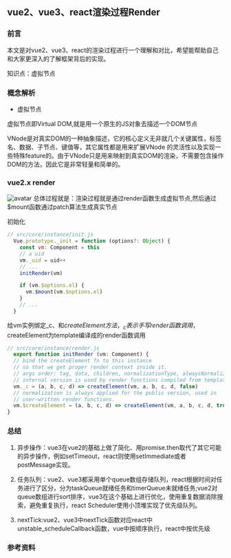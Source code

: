 ## vue2、vue3、react渲染过程Render

### 前言

本文是对vue2、vue3、react的渲染过程进行一个理解和对比，希望能帮助自己和大家更深入的了解框架背后的实现。

知识点：虚拟节点

### 概念解析

* 虚拟节点
  
虚拟节点即Virtual DOM,就是用一个原生的JS对象去描述一个DOM节点

VNode是对真实DOM的一种抽象描述，它的核心定义无非就几个关键属性，标签名、数据、子节点、键值等，其它属性都是用来扩展VNode
的灵活性以及实现一些特殊feature的。由于VNode只是用来映射到真实DOM的渲染，不需要包含操作DOM的方法，因此它是非常轻量和简单的。

### vue2.x render
![avatar](https://ibb.co/GVpWVfk)
总体过程就是：渲染过程就是通过render函数生成虚拟节点,然后通过$mount函数通过patch算法生成真实节点

初始化
```JavaScript
// src/core/instance/init.js
  Vue.prototype._init = function (options?: Object) {
    const vm: Component = this
    // a uid
    vm._uid = uid++
    // ...
    initRender(vm)

    if (vm.$options.el) {
      vm.$mount(vm.$options.el)
    }
    // ...
  }
```

给vm实例绑定_c、和$createElement方法，_c表示手写render函数调用，$createElement为template编译成的render函数调用
```JavaScript
// src/core/instance/render.js
  export function initRender (vm: Component) {
  // bind the createElement fn to this instance
  // so that we get proper render context inside it.
  // args order: tag, data, children, normalizationType, alwaysNormalize
  // internal version is used by render functions compiled from templates
  vm._c = (a, b, c, d) => createElement(vm, a, b, c, d, false)
  // normalization is always applied for the public version, used in
  // user-written render functions.
  vm.$createElement = (a, b, c, d) => createElement(vm, a, b, c, d, true)
}
```

### 总结
1. 异步操作：vue3在vue2的基础上做了简化、用promise.then取代了其它可能的异步操作，例如setTimeout，react则使用setImmediate或者postMessage实现。
   
2. 任务队列：vue2、vue3都采用单个queue数组存储队列，react根据时间对任务进行了区分，分为taskQueue就绪任务和timerQueue未就绪任务;vue2对queue数组进行sort排序，vue3在这个基础上进行优化，使用重复数据消除搜索，避免重复执行，react Scheduler使用小顶堆实现了优先级队列。
   
3. nextTick:vue2、vue3中nextTick函数对应react中unstable_scheduleCallback函数，vue中按顺序执行，react中按优先级

### 参考资料
